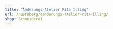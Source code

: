 ```yaml
---
title: "Änderungs-Atelier Rita Illing"
url: /nuernberg/aenderungs-atelier-rita-illing/
shop: Schneiderei
---
```

